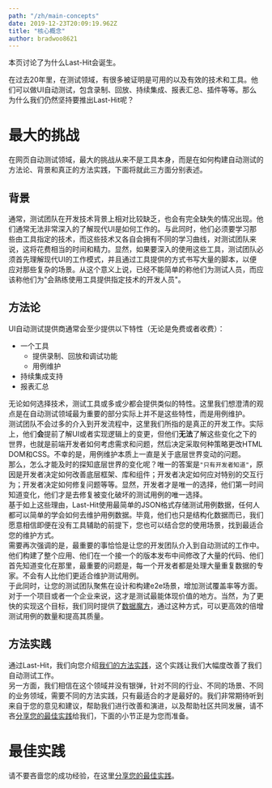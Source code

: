 ```yaml
---
path: "/zh/main-concepts"
date: 2019-12-23T20:09:19.962Z
title: "核心概念"
author: bradwoo8621
---
```


<p class="sub-title">本页讨论了为什么Last-Hit会诞生。</p>

在过去20年里，在测试领域，有很多被证明是可用的以及有效的技术和工具。他们可以做UI自动测试，包含录制、回放、持续集成、报表汇总、插件等等。那么为什么我们仍然坚持要推出Last-Hit呢？

# 最大的挑战
在网页自动测试领域，最大的挑战从来不是工具本身，而是在如何构建自动测试的方法论、背景和真正的方法实践，下面将就此三方面分别表述。

## 背景
通常，测试团队在开发技术背景上相对比较缺乏，也会有完全缺失的情况出现。他们通常无法非常深入的了解现代UI是如何工作的。与此同时，他们必须要学习那些由工具指定的技术，而这些技术又各自会拥有不同的学习曲线，对测试团队来说，这将花费相当的时间和精力。显然，如果要深入的使用这些工具，测试团队必须首先理解现代UI的工作模式，并且通过工具提供的方式书写大量的脚本，以便应对那些复杂的场景。从这个意义上说，已经不能简单的称他们为测试人员，而应该称他们为"会熟练使用工具提供指定技术的开发人员"。

## 方法论
UI自动测试提供商通常会至少提供以下特性（无论是免费或者收费）：
- 一个工具
  - 提供录制、回放和调试功能
  - 用例维护
- 持续集成支持
- 报表汇总

无论如何选择技术，测试工具或多或少都会提供类似的特性。这里我们想澄清的观点是在自动测试领域最为重要的部分实际上并不是这些特性，而是用例维护。  
测试团队不会过多的介入到开发流程中，这里我们所指的是真正的开发工作。实际上，他们**会**提前了解UI或者实现逻辑上的变更，但他们**无法**了解这些变化之下的世界，也就是前端开发者如何考虑需求和问题，然后决定采取何种策略更改HTML DOM和CSS。不幸的是，用例维护本质上一直是关于底层世界变动的问题。  
那么，怎么才能及时的探知底层世界的变化呢？唯一的答案是`"只有开发者知道"`，原因是开发者决定如何改善底层框架、库和组件；开发者决定如何应对特别的交互行为；开发者决定如何修复问题等等。显然，开发者才是唯一的选择，他们第一时间知道变化，他们才是去修复被变化破坏的测试用例的唯一选择。  
基于如上这些理由，Last-Hit使用最简单的JSON格式存储测试用例数据，任何人都可以简单的学会如何去维护用例数据。毕竟，他们也只是结构化数据而已，我们愿意相信即便在没有工具辅助的前提下，您也可以结合您的使用场景，找到最适合您的维护方式。  
需要再次强调的是，最重要的事恰恰是让您的开发团队介入到自动测试的工作中。他们构建了整个应用、他们在一个接一个的版本发布中间修改了大量的代码、他们首先知道变化在那里，最重要的问题是，每一个开发者都是处理大量重复数据的专家。不会有人比他们更适合维护测试用例。  
于此同时，让您的测试团队聚焦在设计和构建e2e场景，增加测试覆盖率等方面。对于一个项目或者一个企业来说，这才是测试最能体现价值的地方。当然，为了更快的实现这个目标，我们同时提供了[数据魔方](/zh/data-matrix/)，通过这种方式，可以更高效的倍增测试用例的数量和提高其质量。

## 方法实践
通过Last-Hit，我们向您介绍[我们的方法实践](/zh/thinking-in-last-hit/)，这个实践让我们大幅度改善了我们自动测试工作。  
另一方面，我们相信在这个领域并没有银弹，针对不同的行业、不同的场景、不同的业务领域，需要不同的方法实践，只有最适合的才是最好的。我们非常期待听到来自于您的意见和建议，帮助我们进行改善和演进，以及帮助社区共同发展，请不吝[分享您的最佳实践](https://github.com/last-hit-aab/last-hit-pages-src)给我们，下面的小节正是为您而准备。

# 最佳实践
请不要吝啬您的成功经验，在这里[分享您的最佳实践](https://github.com/last-hit-aab/last-hit-pages-src)。